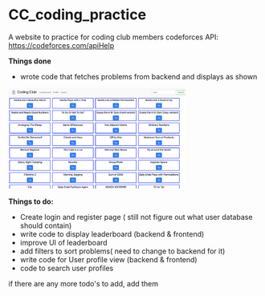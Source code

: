 # CC_coding_practice
A website to practice for coding club members
codeforces API: https://codeforces.com/apiHelp



**Things done**

- wrote code that fetches problems from backend and displays as shown

<img src="/readmeImgs/dashboard.png" width="70%">

**Things to do:**
- Create login and register page ( still not figure out what user database should contain)
- write code to display leaderboard (backend & frontend)
- improve UI of leaderboard
- add filters to sort problems( need to change to backend for it)
- write code for User profile view (backend & frontend)
- code to search user profiles

if there are any more todo's to add, add them

